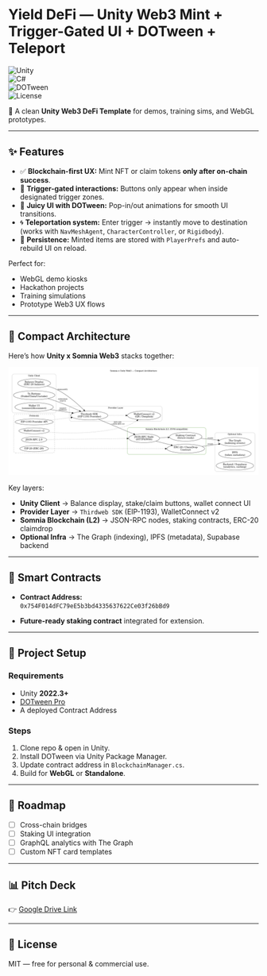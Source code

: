 # Yield DeFi — Unity Web3 Mint + Trigger-Gated UI + DOTween + Teleport  

![Unity](https://img.shields.io/badge/Unity-2022%2B-black?logo=unity)  
![C#](https://img.shields.io/badge/C%23-10-blue)  
![DOTween](https://img.shields.io/badge/DOTween-Required-green)  
![License](https://img.shields.io/badge/license-MIT-lightgrey)  

🚀 A clean **Unity Web3 DeFi Template** for demos, training sims, and WebGL prototypes.  

---

## ✨ Features  

- ✅ **Blockchain-first UX:** Mint NFT or claim tokens **only after on-chain success**.
- 🎯 **Trigger-gated interactions:** Buttons only appear when inside designated trigger zones.  
- 💫 **Juicy UI with DOTween:** Pop-in/out animations for smooth UI transitions.  
- 🌀 **Teleportation system:** Enter trigger → instantly move to destination (works with `NavMeshAgent`, `CharacterController`, or `Rigidbody`).  
- 💾 **Persistence:** Minted items are stored with `PlayerPrefs` and auto-rebuild UI on reload.  

Perfect for:  
- WebGL demo kiosks  
- Hackathon projects  
- Training simulations  
- Prototype Web3 UX flows  

---

## 🧱 Compact Architecture  

Here’s how **Unity x Somnia Web3** stacks together:  

![Somnia Unity Web3 Architecture](./somnia_real_architecture.png)  

Key layers:  
- **Unity Client** → Balance display, stake/claim buttons, wallet connect UI  
- **Provider Layer** → `Thirdweb SDK` (EIP-1193), WalletConnect v2  
- **Somnia Blockchain (L2)** → JSON-RPC nodes, staking contracts, ERC-20 claimdrop  
- **Optional Infra** → The Graph (indexing), IPFS (metadata), Supabase backend  

---

## 🧱 Smart Contracts  

- **Contract Address:**  
  `0x754F014dFC79eE5b3bd4335637622Ce03f26bBd9`  

- **Future-ready staking contract** integrated for extension.  

---

## 📂 Project Setup  

### Requirements  
- Unity **2022.3+**  
- [DOTween Pro](http://dotween.demigiant.com/)  
- A deployed Contract Address

### Steps  
1. Clone repo & open in Unity.  
2. Install DOTween via Unity Package Manager.  
3. Update contract address in `BlockchainManager.cs`.  
4. Build for **WebGL** or **Standalone**.  

---

## 🔮 Roadmap  

- [ ] Cross-chain bridges  
- [ ] Staking UI integration  
- [ ] GraphQL analytics with The Graph  
- [ ] Custom NFT card templates  

---

## 📊 Pitch Deck  

👉 [Google Drive Link](https://drive.google.com/drive/folders/1UAL1SCvkxvPXBvmGpk_DyoP6QAlQskQK?usp=sharing)  

---

## 📜 License  

MIT — free for personal & commercial use.  

